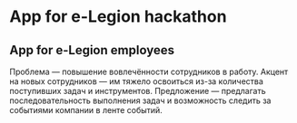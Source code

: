# App for e-Legion hackathon
## App for e-Legion employees

Проблема — повышение вовлечённости сотрудников в работу.
Акцент на новых сотрудников — им тяжело освоиться из-за количества поступивших задач и инструментов.
Предложение — предлагать последовательность выполнения задач и возможность следить за событиями компании в ленте событий.
